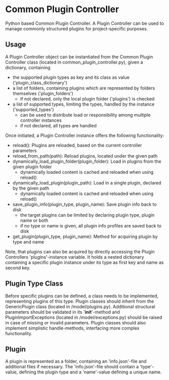 # Common Plugin Controller
Python based Common Plugin Controller.
A Plugin Controller can be used to manage commonly structured plugins for project-specific purposes.

## Usage
A Plugin Controller object can be instantiated from the Common Plugin Controller class (located in 
common_plugin_controller.py), given a dictionary, containing 
- the supported plugin types as key and its class as value ('plugin_class_dictionary')
- a list of folders, containing plugins which are represented by folders themselves ('plugin_folders')
  - if not declared, only the local plugin folder ('plugins') is checked
- a list of supported types, limiting the types, handled by the instance ('supported_types')
  - can be used to distribute load or responsibility among multiple controller instances 
  - if not declared, all types are handled

Once initiated, a Plugin Controller instance offers the following functionality:
- reload(): Plugins are reloaded, based on the current controller parameters
- reload_from_path(path): Reload plugins, located under the given path
- dynamically_load_plugin_folder(plugin_folder): Load in plugins from the given plugin folder
  - dynamically loaded content is cached and reloaded when using reload()
- dynamically_load_plugin(plugin_path): Load in a single plugin, declared by the given path
  - dynamically loaded content is cached and reloaded when using reload()
- save_plugin_info(plugin_type, plugin_name): Save plugin info back to disk
  - the target plugins can be limited by declaring plugin type, plugin name or both
  - if no type or name is given, all plugin info profiles are saved back to disk
- get_plugin(plugin_type, plugin_name): Method for acquiring plugin by type and name

Note, that plugins can also be acquired by directly accessing the Plugin Controllers 'plugins'-instance variable.
It holds a nested dictionary containing a specific plugin instance under its type as first key and name as second key. 

## Plugin Type Class
Before specific plugins can be defined, a class needs to be implemented, representing plugins of this type.
Plugin classes should inherit from the GenericPlugin class (located in /model/plugins.py).
Additional structural parameters should be validated in its '__init__'-method and PluginImportExceptions 
(located in /model/exceptions.py) should be raised in case of missing or invalid parameters.
Plugin classes should also implement simplistic handle-methods, interfacing more complex functionality.

## Plugin
A plugin is represented as a folder, containing an 'info.json'-file and additional files if necessary.
The 'info.json'-file should contain a 'type'-value, defining the plugin type and a 'name'-value defining a unique
name.
